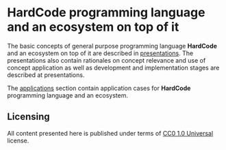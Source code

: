 HardCode programming language and an ecosystem on top of it
===========================================================

The basic concepts of general purpose programming language <b>HardCode</b> and an ecosystem on top of it are described in [presentations](presentations).
The presentations also contain rationales on concept relevance and use of concept application as well as development and implementation stages are described at presentations.

The [applications](applications) section contain application cases for <b>HardCode</b> programming language and an ecosystem.

## Licensing

All content presented here is published under terms of [CC0 1.0 Universal](LICENSE) license.
